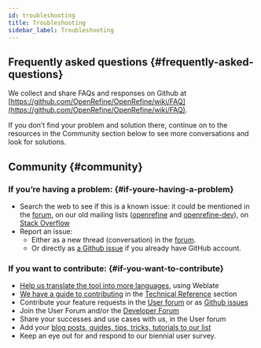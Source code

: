 ```yaml
---
id: troubleshooting
title: Troubleshooting
sidebar_label: Troubleshooting
---
```


## Frequently asked questions {#frequently-asked-questions}

We collect and share FAQs and responses on Github at [https://github.com/OpenRefine/OpenRefine/wiki/FAQ](https://github.com/OpenRefine/OpenRefine/wiki/FAQ).

If you don’t find your problem and solution there, continue on to the resources in the Community section below to see more conversations and look for solutions.  

## Community {#community}

### If you’re having a problem: {#if-youre-having-a-problem}
*   Search the web to see if this is a known issue: it could be mentioned in the [forum](https://forum.openrefine.org), on our old mailing lists ([openrefine](https://groups.google.com/forum/#!forum/openrefine) and
    [openrefine-dev](https://groups.google.com/forum/#!forum/openrefine-dev)), on [Stack Overflow](https://stackoverflow.com/questions/tagged/openrefine)
*   Report an issue: 
    *   Either as a new thread (conversation) in the [forum](https://forum.openrefine.org/).
    *   Or directly as [a Github issue](https://github.com/OpenRefine/OpenRefine/issues/new/choose) if you already have GitHub account.

### If you want to contribute: {#if-you-want-to-contribute}
*   [Help us translate the tool into more languages](../technical-reference/translating-ui), using Weblate
*   [We have a guide to contributing](../technical-reference/contributing) in the [Technical Reference](../technical-reference/technical-reference-index) section
*   Contribute your feature requests in the [User forum](https://groups.google.com/g/openrefine) or as [Github issues](https://github.com/OpenRefine/OpenRefine/issues/new/choose)
*   Join the User Forum and/or the [Developer Forum](https://groups.google.com/g/openrefine-dev)
*   Share your successes and use cases with us, in the User forum
*   Add your [blog posts, guides, tips, tricks, tutorials to our list](https://github.com/OpenRefine/OpenRefine/wiki/External-Resources)
*   Keep an eye out for and respond to our biennial user survey.
